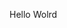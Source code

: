 Hello Wolrd








































































































































































































































